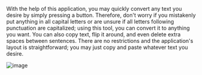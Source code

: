 With the help of this application, you may quickly convert any text you desire by simply pressing a button. Therefore, don't worry if you mistakenly put anything in all capital letters or are unsure if all letters following punctuation are capitalized; using this tool, you can convert it to anything you want. You can also copy text, flip it around, and even delete extra spaces between sentences.
There are no restrictions and the application's layout is straightforward; you may just copy and paste whatever text you desire.

![image](https://user-images.githubusercontent.com/71397300/205482022-05bca5de-02ec-4de7-9f00-6bf81d3e0dbd.png)
